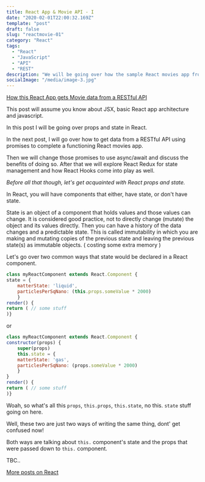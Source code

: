 ```yaml
---
title: React App & Movie API - I
date: "2020-02-01T22:00:32.169Z"
template: "post"
draft: false
slug: "reactmovie-01"
category: "React"
tags:
  - "React"
  - "JavaScript"
  - "API"
  - "REST"
description: "We will be going over how the sample React movies app from my website works. The posts will go over props, state, asynchronous javascript (promises), and refactoring the project into using async/await, Redux, and Hooks"
socialImage: "/media/image-3.jpg"
---
```

[How this React App gets Movie data from a RESTful API](https://rbaek.dev/projects/movie-app/)

This post will assume you know about JSX, basic React app architecture and javascript.

In this post I will be going over props and state in React. 

In the next post, I will go over how to get data from a RESTful API using promises to complete a functioning React movies app. 

Then we will change those promises to use async/await and discuss the benefits of doing so. After that we will explore React Redux for state management and how React Hooks come into play as well.

<i>Before all that though, let's get acquainted with React props and state.</i>

In React, you will have components that either, have state, or don't have state.

State is an object of a component that holds values and those values can change. 
It is considered good practice, not to directly change (mutate) the object and its values directly. 
Then you can have a history of the data changes and a predictable state. 
This is called immutability in which you are making and mutating copies 
of the previous state and leaving the previous state(s) as immutable objects. ( costing some extra memory )

Let's go over two common ways that state would be declared in a React component.
```jsx
class myReactComponent extends React.Component {
state = {
    matterState: 'liquid',
    particlesPerSqNano: (this.props.someValue * 2000)
    }
render() { 
return ( // some stuff 
)}
```
or 

```jsx
class myReactComponent extends React.Component {
constructor(props) {
    super(props)
    this.state = {
    matterState: 'gas',
    particlesPerSqNano: (props.someValue * 2000)
    }
}
render() { 
return ( // some stuff 
)}
```
Woah, so what's all this `props`, `this.props`, `this.state`, no this. `state` stuff going on here.

Well, these two are just two ways of writing the same thing, dont' get confused now!

Both ways are talking about `this.` component's state and the props that were passed down to `this.` component.

TBC..

[More posts on React](../tag/react)